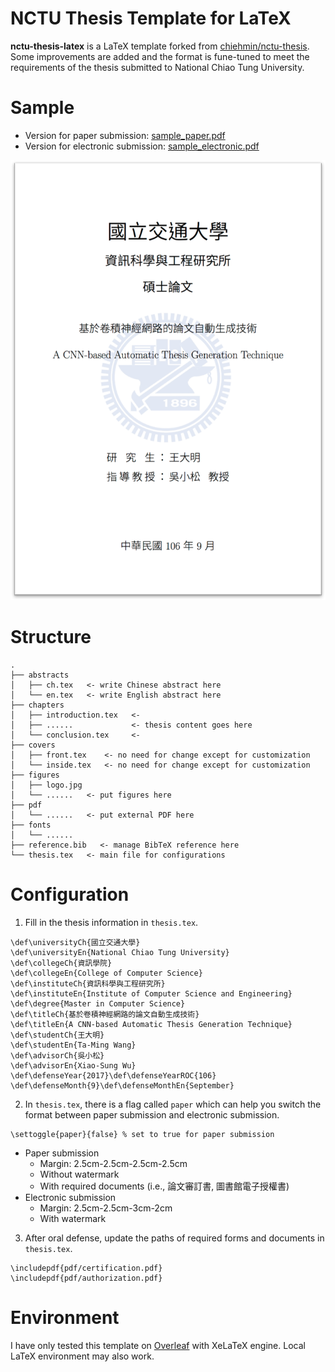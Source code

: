 NCTU Thesis Template for LaTeX
==============================

**nctu-thesis-latex** is a LaTeX template forked from [chiehmin/nctu-thesis](https://github.com/chiehmin/nctu-thesis). Some improvements are added and the format is fune-tuned to meet the requirements of the thesis submitted to National Chiao Tung University.

# Sample

- Version for paper submission: [sample_paper.pdf](sample_paper.pdf)
- Version for electronic submission: [sample_electronic.pdf](sample_electronic.pdf)

![](sample.png)

# Structure

```
.
├── abstracts
│   ├── ch.tex   <- write Chinese abstract here
│   └── en.tex   <- write English abstract here
├── chapters
│   ├── introduction.tex   <-
│   ├── ......             <- thesis content goes here
│   └── conclusion.tex     <-
├── covers
│   ├── front.tex    <- no need for change except for customization
│   └── inside.tex   <- no need for change except for customization
├── figures
│   ├── logo.jpg
│   └── ......   <- put figures here
├── pdf
│   └── ......   <- put external PDF here
├── fonts
│   └── ......
├── reference.bib   <- manage BibTeX reference here
└── thesis.tex   <- main file for configurations
```

# Configuration

1. Fill in the thesis information in `thesis.tex`.

```
\def\universityCh{國立交通大學}
\def\universityEn{National Chiao Tung University}
\def\collegeCh{資訊學院}
\def\collegeEn{College of Computer Science}
\def\instituteCh{資訊科學與工程研究所}
\def\instituteEn{Institute of Computer Science and Engineering}
\def\degree{Master in Computer Science}
\def\titleCh{基於卷積神經網路的論文自動生成技術}
\def\titleEn{A CNN-based Automatic Thesis Generation Technique}
\def\studentCh{王大明}
\def\studentEn{Ta-Ming Wang}
\def\advisorCh{吳小松}
\def\advisorEn{Xiao-Sung Wu}
\def\defenseYear{2017}\def\defenseYearROC{106}
\def\defenseMonth{9}\def\defenseMonthEn{September}
```

2. In `thesis.tex`, there is a flag called `paper` which can help you switch the format between paper submission and electronic submission.

```
\settoggle{paper}{false} % set to true for paper submission
```

- Paper submission
    - Margin: 2.5cm-2.5cm-2.5cm-2.5cm
    - Without watermark
    - With required documents (i.e., 論文審訂書, 圖書館電子授權書)
- Electronic submission
    - Margin: 2.5cm-2.5cm-3cm-2cm
    - With watermark

3. After oral defense, update the paths of required forms and documents in `thesis.tex`.

```
\includepdf{pdf/certification.pdf}
\includepdf{pdf/authorization.pdf}
```

# Environment

I have only tested this template on [Overleaf](https://www.overleaf.com) with XeLaTeX engine. Local LaTeX environment may also work.
